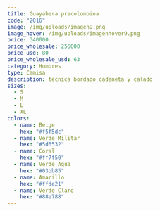 ```yaml
---
title: Guayabera precolombina
code: "2016"
image: /img/uploads/imagen9.png
image_hover: /img/uploads/imagenhover9.png
price: 340000
price_wholesale: 256000
price_usd: 80
price_wholesale_usd: 63
category: Hombres
type: Camisa
description: técnica bordado cadeneta y calado
sizes:
  - S
  - M
  - L
  - XL
colors:
  - name: Beige
    hex: "#f5f5dc"
  - name: Verde Militar
    hex: "#5d6532"
  - name: Coral
    hex: "#ff7f50"
  - name: Verde Agua
    hex: "#03bb85"
  - name: Amarillo
    hex: "#ffde21"
  - name: Verde Claro
    hex: "#88e788"
---
```


